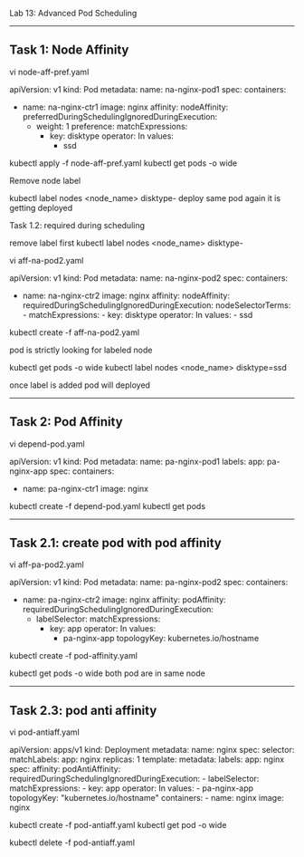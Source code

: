 Lab 13: Advanced Pod Scheduling

---------------------------------------------------------------------
Task 1: Node Affinity
---------------------------------------------------------------------
vi node-aff-pref.yaml

apiVersion: v1
kind: Pod
metadata:
  name: na-nginx-pod1
spec:
  containers:
  - name: na-nginx-ctr1
    image: nginx
  affinity:
    nodeAffinity:
      preferredDuringSchedulingIgnoredDuringExecution:
      - weight: 1
        preference:
          matchExpressions:
          - key: disktype
            operator: In
            values:
            - ssd

kubectl apply -f node-aff-pref.yaml
kubectl get pods -o wide

Remove node label 

kubectl label nodes <node_name> disktype-
deploy same pod again it is getting deployed

Task 1.2: required during scheduling

remove label first 
kubectl label nodes <node_name> disktype-


vi aff-na-pod2.yaml

apiVersion: v1
kind: Pod
metadata:
  name: na-nginx-pod2
spec:
  containers:
  - name: na-nginx-ctr2
    image: nginx
  affinity:
    nodeAffinity:
      requiredDuringSchedulingIgnoredDuringExecution:
        nodeSelectorTerms:
        - matchExpressions:
          - key: disktype
            operator: In
            values:
            - ssd

kubectl create -f aff-na-pod2.yaml

pod is strictly looking for labeled node

kubectl get pods -o wide
kubectl label nodes <node_name> disktype=ssd

once label is added pod will deployed

---------------------------------------------------------------------
Task 2: Pod Affinity
---------------------------------------------------------------------

vi depend-pod.yaml

apiVersion: v1
kind: Pod
metadata:
  name: pa-nginx-pod1
  labels:
    app: pa-nginx-app
spec:
  containers:
  - name: pa-nginx-ctr1
    image: nginx

kubectl create -f depend-pod.yaml
kubectl get pods

---------------------------------------------------------------------
Task 2.1: create pod with pod affinity
---------------------------------------------------------------------
vi aff-pa-pod2.yaml

apiVersion: v1
kind: Pod
metadata:
  name: pa-nginx-pod2
spec:
  containers:
  - name: pa-nginx-ctr2
    image: nginx
  affinity:
    podAffinity:
      requiredDuringSchedulingIgnoredDuringExecution:
      - labelSelector:
          matchExpressions:
          - key: app
            operator: In
            values:
            - pa-nginx-app
        topologyKey: kubernetes.io/hostname

kubectl create -f pod-affinity.yaml

kubectl get pods -o wide
both pod are in same node

---------------------------------------------------------------------
Task 2.3: pod anti affinity
---------------------------------------------------------------------

vi pod-antiaff.yaml

apiVersion: apps/v1
kind: Deployment
metadata:
  name: nginx
spec:
  selector:
    matchLabels:
      app: nginx
  replicas: 1
  template:
    metadata:
      labels:
        app: nginx
    spec:
      affinity:
        podAntiAffinity:
          requiredDuringSchedulingIgnoredDuringExecution:
          - labelSelector:
              matchExpressions:
              - key: app
                operator: In
                values:
                - pa-nginx-app
            topologyKey: "kubernetes.io/hostname"
      containers:
      - name: nginx
        image: nginx

kubectl create -f  pod-antiaff.yaml
kubectl get pod -o wide 


kubectl delete -f  pod-antiaff.yaml
 
